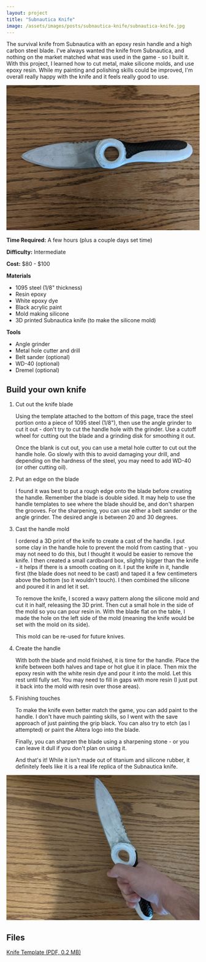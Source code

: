 ```yaml
---
layout: project
title: "Subnautica Knife"
image: /assets/images/posts/subnautica-knife/subnautica-knife.jpg
---
```


The survival knife from Subnautica with an epoxy resin handle and a high carbon steel blade. I've always wanted the knife from Subnautica, and nothing on the market matched what was used in the game - so I built it. With this project, I learned how to cut metal, make silicone molds, and use epoxy resin. While my painting and polishing skills could be improved, I'm overall really happy with the knife and it feels really good to use.

![Knife](/assets/images/posts/subnautica-knife/subnautica-knife.jpg)

**Time Required:** A few hours (plus a couple days set time)

**Difficulty:** Intermediate

**Cost:** $80 - $100

**Materials**

- 1095 steel (1/8" thickness)
- Resin epoxy
- White epoxy dye
- Black acrylic paint
- Mold making silicone
- 3D printed Subnautica knife (to make the silicone mold)

**Tools**

- Angle grinder
- Metal hole cutter and drill
- Belt sander (optional)
- WD-40 (optional)
- Dremel (optional)

## Build your own knife

1. Cut out the knife blade

   Using the template attached to the bottom of this page, trace the steel portion onto a piece of 1095 steel (1/8"), then use the angle grinder to cut it out - don't try to cut the handle hole with the grinder. Use a cutoff wheel for cutting out the blade and a grinding disk for smoothing it out.

   Once the blank is cut out, you can use a metal hole cutter to cut out the handle hole. Go slowly with this to avoid damaging your drill, and depending on the hardness of the steel, you may need to add WD-40 (or other cutting oil).

2. Put an edge on the blade

   I found it was best to put a rough edge onto the blade before creating the handle. Remember the blade is double sided. It may help to use the handle templates to see where the blade should be, and don't sharpen the grooves. For the sharpening, you can use either a belt sander or the angle grinder. The desired angle is between 20 and 30 degrees.

3. Cast the handle mold

   I ordered a 3D print of the knife to create a cast of the handle. I put some clay in the handle hole to prevent the mold from casting that - you may not need to do this, but I thought it would be easier to remove the knife. I then created a small cardboard box, slightly bigger than the knife - it helps if there is a smooth coating on it. I put the knife in it, handle first (the blade does not need to be cast) and taped it a few centimeters above the bottom (so it wouldn't touch). I then combined the silicone and poured it in and let it set.

   To remove the knife, I scored a wavy pattern along the silicone mold and cut it in half, releasing the 3D print. Then cut a small hole in the side of the mold so you can pour resin in. With the blade flat on the table, I made the hole on the left side of the mold (meaning the knife would be set with the mold on its side).

   This mold can be re-used for future knives.

4. Create the handle

   With both the blade and mold finished, it is time for the handle. Place the knife between both halves and tape or hot glue it in place. Then mix the epoxy resin with the white resin dye and pour it into the mold. Let this rest until fully set. You may need to fill in gaps with more resin (I just put it back into the mold with resin over those areas).

5. Finishing touches

   To make the knife even better match the game, you can add paint to the handle. I don't have much painting skills, so I went with the save approach of just painting the grip black. You can also try to etch (as I attempted) or paint the Altera logo into the blade.

   Finally, you can sharpen the blade using a sharpening stone - or you can leave it dull if you don't plan on using it.

   And that's it! While it isn't made out of titanium and silicone rubber, it definitely feels like it is a real life replica of the Subnautica knife.

![Knife in hand](/assets/images/posts/subnautica-knife/subnautica-knife-in-hand.jpg)

## Files

[Knife Template (PDF, 0.2 MB)](/assets/pdfs/subnautica_knife.pdf)
